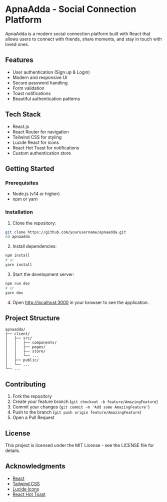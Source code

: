 # ApnaAdda - Social Connection Platform

ApnaAdda is a modern social connection platform built with React that allows users to connect with friends, share moments, and stay in touch with loved ones.

## Features

- User authentication (Sign up & Login)
- Modern and responsive UI
- Secure password handling
- Form validation
- Toast notifications
- Beautiful authentication patterns

## Tech Stack

- React.js
- React Router for navigation
- Tailwind CSS for styling
- Lucide React for icons
- React Hot Toast for notifications
- Custom authentication store

## Getting Started

### Prerequisites

- Node.js (v14 or higher)
- npm or yarn

### Installation

1. Clone the repository:
```bash
git clone https://github.com/yourusername/apnaadda.git
cd apnaadda
```

2. Install dependencies:
```bash
npm install
# or
yarn install
```

3. Start the development server:
```bash
npm run dev
# or
yarn dev
```

4. Open [http://localhost:3000](http://localhost:3000) in your browser to see the application.

## Project Structure

```
apnaadda/
├── client/
│   ├── src/
│   │   ├── components/
│   │   ├── pages/
│   │   ├── store/
│   │   └── ...
│   ├── public/
│   └── ...
└── ...
```

## Contributing

1. Fork the repository
2. Create your feature branch (`git checkout -b feature/AmazingFeature`)
3. Commit your changes (`git commit -m 'Add some AmazingFeature'`)
4. Push to the branch (`git push origin feature/AmazingFeature`)
5. Open a Pull Request

## License

This project is licensed under the MIT License - see the LICENSE file for details.

## Acknowledgments

- [React](https://reactjs.org/)
- [Tailwind CSS](https://tailwindcss.com/)
- [Lucide Icons](https://lucide.dev/)
- [React Hot Toast](https://react-hot-toast.com/) 